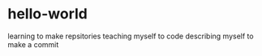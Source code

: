 # hello-world
learning to make repsitories
teaching myself to code
describing myself to make a commit

